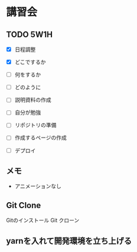 # 講習会

## TODO 5W1H
- [x] 日程調整
- [x] どこでするか
- [ ] 何をするか
- [ ] どのように

- [ ] 説明資料の作成
- [ ] 自分が勉強
- [ ] リポジトリの準備
- [ ] 作成するページの作成
- [ ] デプロイ

## メモ
- アニメーションなし



## Git Clone
Gitのインストール
Git クローン

## yarnを入れて開発環境を立ち上げる


